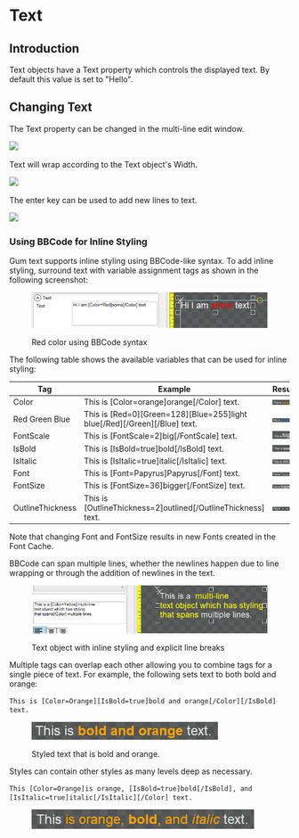 # Text

## Introduction

Text objects have a Text property which controls the displayed text. By default this value is set to "Hello".

## Changing Text

The Text property can be changed in the multi-line edit window.

![](../../.gitbook/assets/GumIsAwesome.png)

Text will wrap according to the Text object's Width.

![](<../../.gitbook/assets/LineWrappingTextGum (1).png>)

The enter key can be used to add new lines to text.

![](<../../.gitbook/assets/NewlinesGum (1).png>)

### Using BBCode for Inline Styling

Gum text supports inline styling using BBCode-like syntax. To add inline styling, surround text with variable assignment tags as shown in the following screenshot:

<figure><img src="../../.gitbook/assets/image (2) (1).png" alt=""><figcaption><p>Red color using BBCode syntax</p></figcaption></figure>

The following table shows the available variables that can be used for inline styling:



<table><thead><tr><th width="129">Tag</th><th width="357">Example</th><th>Result</th></tr></thead><tbody><tr><td>Color</td><td>This is [Color=orange]orange[/Color] text.</td><td><img src="../../.gitbook/assets/image (1) (1) (1).png" alt="" data-size="original"></td></tr><tr><td>Red Green Blue</td><td>This is [Red=0][Green=128][Blue=255]light blue[/Red][/Green][/Blue] text.</td><td><img src="../../.gitbook/assets/image (2) (1) (1).png" alt="" data-size="original"></td></tr><tr><td>FontScale</td><td>This is [FontScale=2]big[/FontScale] text.</td><td><img src="../../.gitbook/assets/image (3) (1).png" alt="" data-size="original"></td></tr><tr><td>IsBold</td><td>This is [IsBold=true]bold[/IsBold] text.</td><td><img src="../../.gitbook/assets/image (4).png" alt="" data-size="original"></td></tr><tr><td>IsItalic</td><td>This is [IsItalic=true]italic[/IsItalic] text.</td><td><img src="../../.gitbook/assets/image (6).png" alt="" data-size="original"></td></tr><tr><td>Font</td><td>This is [Font=Papyrus]Papyrus[/Font] text.</td><td><img src="../../.gitbook/assets/image (7).png" alt="" data-size="original"></td></tr><tr><td>FontSize</td><td>This is [FontSize=36]bigger[/FontSize] text.</td><td><img src="../../.gitbook/assets/image (1) (1).png" alt="" data-size="original"></td></tr><tr><td>OutlineThickness</td><td>This is [OutlineThickness=2]outlined[/OutlineThickness] text.</td><td><img src="../../.gitbook/assets/image (8).png" alt="" data-size="original"></td></tr></tbody></table>

Note that changing Font and FontSize results in new Fonts created in the Font Cache.

BBCode can span multiple lines, whether the newlines happen due to line wrapping or through the addition of newlines in the text.

<figure><img src="../../.gitbook/assets/image.png" alt=""><figcaption><p>Text object with inline styling and explicit line breaks</p></figcaption></figure>

Multiple tags can overlap each other allowing you to combine tags for a single piece of text. For example, the following sets text to both bold and orange:

```bbcode
This is [Color=Orange][IsBold=true]bold and orange[/Color][/IsBold] text.
```

<figure><img src="../../.gitbook/assets/image (1).png" alt=""><figcaption><p>Styled text that is bold and orange.</p></figcaption></figure>

Styles can contain other styles as many levels deep as necessary.

```bbcode
This [Color=Orange]is orange, [IsBold=true]bold[/IsBold], and [IsItalic=true]italic[/IsItalic][/Color] text.    
```

<figure><img src="../../.gitbook/assets/image (2).png" alt=""><figcaption></figcaption></figure>
